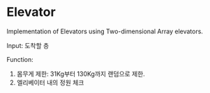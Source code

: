 # Elevator
Implementation of Elevators using Two-dimensional Array elevators.

Input: 도착할 층

Function:
1. 몸무게 제한: 31Kg부터 130Kg까지 랜덤으로 제한.
2. 엘리베이터 내의 정원 체크
